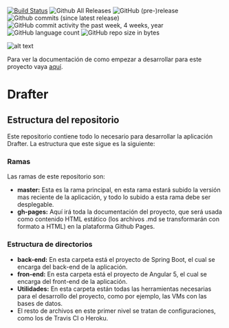 [![Build Status](https://travis-ci.org/albgomceb/Drafter.svg?branch=master)](https://travis-ci.org/albgomceb/Drafter)
![Github All Releases](https://img.shields.io/github/downloads/albgomceb/Drafter/total.svg)
![GitHub (pre-)release](https://img.shields.io/github/release/albgomceb/Drafter/all.svg)
![Github commits (since latest release)](https://img.shields.io/github/commits-since/albgomceb/Drafter/latest.svg)
![GitHub commit activity the past week, 4 weeks, year](https://img.shields.io/github/commit-activity/w/albgomceb/Drafter.svg)
![GitHub language count](https://img.shields.io/github/languages/count/albgomceb/Drafter.svg)
![GitHub repo size in bytes](https://img.shields.io/github/repo-size/albgomceb/Drafter.svg)

![alt text](https://albgomceb.github.io/Drafter/imgs/logo.png)

Para ver la documentación de como empezar a desarrollar para este proyecto vaya [aquí](https://albgomceb.github.io/Drafter).

# Drafter 
## Estructura del repositorio
Este repositorio contiene todo lo necesario para desarrollar la aplicación Drafter. La estructura que este sigue es la siguiente:
### Ramas
Las ramas de este repositorio son:
* **master:** Esta es la rama principal, en esta rama estará subido la versión mas reciente de la aplicación, y todo lo subido a esta rama debe ser desplegable.
* **gh-pages:** Aquí irá toda la documentación del proyecto, que será usada como contenido HTML estático (los archivos .md se transformarán con formato a HTML) en la plataforma Github Pages.

### Estructura de directorios
* **back-end:** En esta carpeta está el proyecto de Spring Boot, el cual se encarga del back-end de la aplicación.
* **fron-end:** En esta carpeta está el proyecto de Angular 5, el cual se encarga del front-end de la aplicación.
* **Utilidades:** En esta carpeta están todas las herramientas necesarias para el desarrollo del proyecto, como por ejemplo, las VMs con las bases de datos.
* El resto de archivos en este primer nivel se tratan de configuraciones, como los de Travis CI o Heroku.
